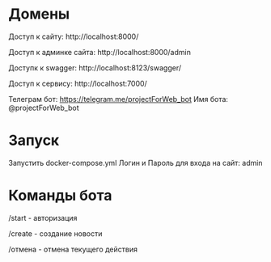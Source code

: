 # Домены
Доступ к сайту: http://localhost:8000/

Доступ к админке сайта: http://localhost:8000/admin

Доступк к swagger: http://localhost:8123/swagger/

Доступ к сервису: http://localhost:7000/

Телеграм бот: https://telegram.me/projectForWeb_bot
Имя бота: @projectForWeb_bot

# Запуск 
Запустить docker-compose.yml
Логин и Пароль для входа на сайт: admin

# Команды бота
/start - авторизация 

/create - создание новости

/отмена - отмена текущего действия